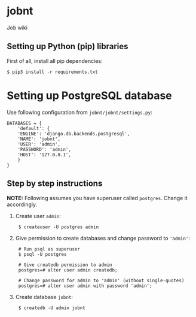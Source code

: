 # jobnt
Job wiki

## Setting up Python (pip) libraries
First of all, install all pip dependencies:
```
$ pip3 install -r requirements.txt
```

# Setting up PostgreSQL database 

Use following configuration from `jobnt/jobnt/settings.py`:

	DATABASES = {
	    'default': {
		'ENGINE': 'django.db.backends.postgresql',
		'NAME': 'jobnt',
		'USER': 'admin', 
		'PASSWORD': 'admin',
		'HOST': '127.0.0.1',
	    }
	}

## Step by step instructions

**NOTE:** Following assumes you have superuser called `postgres`. Change it accordingly.

1. Create user `admin`:

		$ createuser -U postgres admin

2. Give permission to create databases and change password to `'admin'`:

		# Run psql as superuser
		$ psql -U postgres

		# Give createdb permission to admin
		postgres=# alter user admin createdb;

		# Change password for admin to 'admin' (without single-quotes)
		postgres=# alter user admin with password 'admin';

3. Create database `jobnt`:

		$ createdb -U admin jobnt

